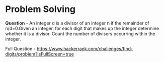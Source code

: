 # Problem Solving

**Question** - An integer d is a divisor of an integer n if the remainder of n/d=0.Given an integer, for each digit that makes up the integer determine whether it is a divisor. Count the number of divisors occurring within the integer.  

Full Question - https://www.hackerrank.com/challenges/find-digits/problem?isFullScreen=true
